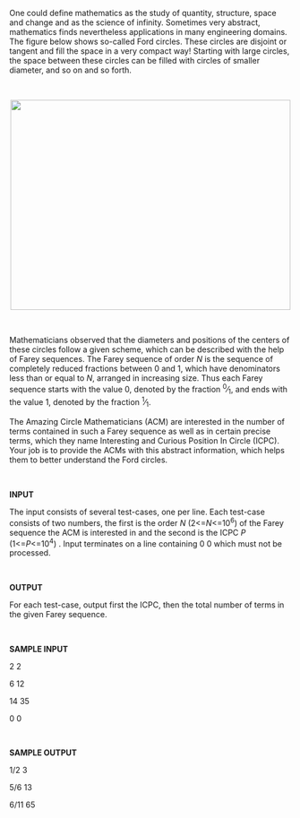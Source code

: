 <p>One could define mathematics as the study of quantity, structure, space and change and as the science of infinity. Sometimes very abstract, mathematics finds nevertheless applications in many engineering domains. The figure below shows so-called Ford circles. These circles are disjoint or tangent and fill the space in a very compact way! Starting with large circles, the space between these circles can be filled with circles of smaller diameter, and so on and so forth.</p>
<p>&nbsp;</p>
<p style="text-align: center;"><img src="../../../content/imuteb:mathematics" alt="" width="500" height="375"></p>
<p>&nbsp;</p>
<p>Mathematicians observed that the diameters and positions of the centers of these circles follow a given scheme, which can be described with the help of Farey sequences. The Farey sequence of order<em> N</em> is the sequence of completely reduced fractions between 0 and 1, which have denominators less than or equal to <em>N</em>, arranged in increasing size. Thus each Farey sequence starts with the value 0, denoted by the fraction <sup>0</sup>⁄<sub>1</sub>, and ends with the value 1, denoted by the fraction <sup>1</sup>⁄<sub>1</sub>.</p>
<p>The Amazing Circle Mathematicians (ACM) are interested in the number of terms contained in such a Farey sequence as well as in certain precise terms, which they name Interesting and Curious Position In Circle (ICPC). Your job is to provide the ACMs with this abstract information, which helps them to better understand the Ford circles.</p>
<p>&nbsp;</p>
<p><strong>INPUT</strong></p>
<p>The input consists of several test-cases, one per line. Each test-case consists of two numbers, the first is the order <em>N</em> (2&lt;=<em>N</em>&lt;=10<sup>6</sup>) of the Farey sequence the ACM is interested in and the second is the ICPC <em>P</em> (1&lt;=<em>P</em>&lt;=10<sup>4</sup>) . Input terminates on a line containing 0 0 which must not be processed.</p>
<p>&nbsp;</p>
<p><strong>OUTPUT</strong></p>
<p>For each test-case, output first the ICPC, then the total number of terms in the given Farey sequence.</p>
<p>&nbsp;</p>
<p><strong>SAMPLE INPUT</strong></p>
<p>2 2</p>
<p>6 12</p>
<p>14 35</p>
<p>0 0</p>
<p><span style="font-family: courier new,courier;">&nbsp;</span></p>
<p><strong>SAMPLE OUTPUT</strong></p>
<p>1/2 3</p>
<p>5/6 13</p>
<p>6/11 65</p>
<p>&nbsp;</p>